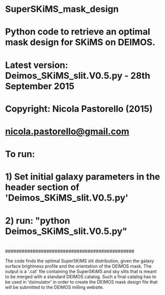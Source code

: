 # SuperSKiMS_mask_design
# Python code to retrieve an optimal mask design for SKiMS on DEIMOS. 
#
# Latest version: Deimos_SKiMS_slit.V0.5.py - 28th September 2015
#
# Copyright: Nicola Pastorello (2015)
# nicola.pastorello@gmail.com
#
# To run: 
#   1) Set initial galaxy parameters in the header section of 'Deimos_SKiMS_slit.V0.5.py'
#   2) run: "python Deimos_SKiMS_slit.V0.5.py"
#
###############################################

The code finds the optimal SuperSKiMS slit distribution, given the galaxy surface 
brightness profile and the orientation of the DEIMOS mask. 
The output is a '.cat' file containing the SuperSKiMS and sky slits that is meant to be 
merged with a standard DEIMOS catalog. Such a final catalog has to be used in 
'dsimulator' in order to create the DEIMOS mask design file that will be submitted to 
the DEIMOS milling website. 
